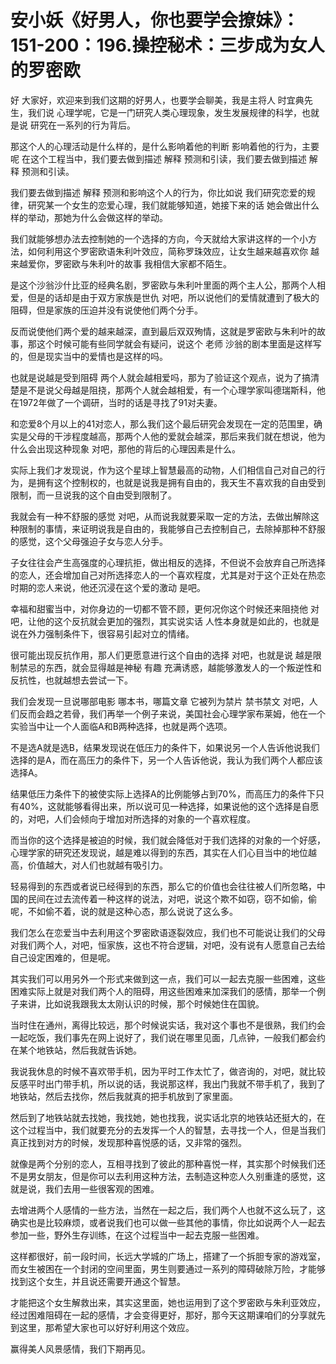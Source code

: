 # 安小妖《好男人，你也要学会撩妹》：151-200：196.操控秘术：三步成为女人的罗密欧

好 大家好，欢迎来到我们这期的好男人，也要学会聊美，我是主将人 时宜典先生，我们说 心理学呢，它是一门研究人类心理现象，发生发展规律的科学，也就是说 研究在一系列的行为背后。

那这个人的心理活动是什么样的，是什么影响着他的判断 影响着他的行为，主要呢 在这个工程当中，我们要去做到描述 解释 预测和引读，我们要去做到描述 解释 预测和引读。

我们要去做到描述 解释 预测和影响这个人的行为，你比如说 我们研究恋爱的规律，研究某一个女生的恋爱心理，我们就能够知道，她接下来的话 她会做出什么样的举动，那她为什么会做这样的举动。

我们就能够想办法去控制她的一个选择的方向，今天就给大家讲这样的一个小方法，如何利用这个罗密欧语朱利叶效应，简称罗珠效应，让女生越来越喜欢你 越来越爱你，罗密欧与朱利叶的故事 我相信大家都不陌生。

是这个沙翁沙什比亚的经典名剧，罗密欧与朱利叶里面的两个主人公，那两个人相爱，但是的话却是由于双方家族是世仇 对吧，所以说他们的爱情就遭到了极大的阻碍，但是家族的压迫并没有说使他们两个分手。

反而说使他们两个爱的越来越深，直到最后双双殉情，这就是罗密欧与朱利叶的故事，那这个时候可能有些同学就会有疑问，说这个 老师 沙翁的剧本里面是这样写的，但是现实当中的爱情也是这样的吗。

也就是说越是受到阻碍 两个人就会越相爱吗，那为了验证这个观点，说为了搞清楚是不是说父母越是阻挠，那两个人就会越相爱，有一个心理学家叫德瑞斯科，他在1972年做了一个调研，当时的话是寻找了91对夫妻。

和恋爱8个月以上的41对恋人，那么我们这个最后研究会发现在一定的范围里，确实是父母的干涉程度越高，那两个人他的爱就会越深，那后来我们就在想说，他为什么会出现这种现象 对吧，那他的背后的心理因素是什么。

实际上我们才发现说，作为这个星球上智慧最高的动物，人们相信自己对自己的行为，是拥有这个控制权的，也就是说我是拥有自由的，我天生不喜欢我的自由受到限制，而一旦说我的这个自由受到限制了。

我就会有一种不舒服的感觉 对吧，从而说我就要采取一定的方法，去做出解除这种限制的事情，来证明说我是自由的，我能够自己去控制自己，去除掉那种不舒服的感觉，这个父母强迫子女与恋人分手。

子女往往会产生高强度的心理抗拒，做出相反的选择，不但说不会放弃自己所选择的恋人，还会增加自己对所选择恋人的一个喜欢程度，尤其是对于这个正处在热恋时期的恋人来说，他还沉浸在这个爱的激动 是吧。

幸福和甜蜜当中，对你身边的一切都不管不顾，更何况你这个时候还来阻挠他 对吧，让他的这个反抗就会更加的强烈，其实说实话 人性本身就是如此的，也就是说在外力强制条件下，很容易引起对立的情绪。

很可能出现反抗作用，那人们更愿意进行这个自由的选择 对吧，也就是说 越是限制禁忌的东西，就会显得越是神秘 有趣 充满诱惑，越能够激发人的一个叛逆性和反抗性，也就越想去尝试一下。

我们会发现一旦说哪部电影 哪本书，哪篇文章 它被列为禁片 禁书禁文 对吧，人们反而会趋之若骨，我们再举一个例子来说，美国社会心理学家布莱姆，他在一个实验当中让一个人面临A和B两种选择，也就是两个选项。

不是选A就是选B，结果发现说在低压力的条件下，如果说另一个人告诉他说我们选择的是A，而在高压力的条件下，另一个人告诉他说，我认为我们两个人都应该选择A。

结果低压力条件下的被使实际上选择A的比例能够占到70%，而高压力的条件下只有40%，这就能够看得出来，所以说可见一种选择，如果说他的这个选择是自愿的，对吧，人们会倾向于增加对所选择的对象的一个喜欢程度。

而当你的这个选择是被迫的时候，我们就会降低对于我们选择的对象的一个好感，心理学家的研究还发现说，越是难以得到的东西，其实在人们心目当中的地位越高，价值越大，对人们也就越有吸引力。

轻易得到的东西或者说已经得到的东西，那么它的价值也会往往被人们所忽略，中国的民间在过去流传着一种这样的说法，对吧，说这个欺不如窃，窃不如偷，偷呢，不如偷不着，说的就是这种心态，那么说说了这么多。

我们怎么在恋爱当中去利用这个罗密欧语逐裂效应，我们也不可能说让我们的父母对我们两个人，对吧，恒家族，这也不符合逻辑，对吧，没有说有人愿意自己去给自己设定困难的，但是呢。

其实我们可以用另外一个形式来做到这一点，我们可以一起去克服一些困难，这些困难实际上就是对我们两个人的阻碍，用这些困难来加深我们的感情，那举一个例子来讲，比如说我跟我太太刚认识的时候，那个时候她住在国貌。

当时住在通州，离得比较远，那个时候说实话，我对这个事也不是很熟，我们约会一起吃饭，我们事先在网上说好了，我们说在哪里见面，几点钟，一般我们都会约在某个地铁站，然后我就告诉她。

我说我休息的时候不喜欢带手机，因为平时工作太忙了，做咨询的，对吧，就比较反感平时出门带手机，所以说的话，我说那这样，我出门我就不带手机了，我到了地铁站，然后去找你，然后我就真的把手机放到了家里面。

然后到了地铁站就去找她，我找她，她也找我，说实话北京的地铁站还挺大的，在这个过程当中，我们就要充分的去发挥一个人的智慧，去寻找一个人，但是当我们真正找到对方的时候，发现那种喜悦感的话，又非常的强烈。

就像是两个分别的恋人，互相寻找到了彼此的那种喜悦一样，其实那个时候我们还不是男女朋友，但是你可以去利用这种方法，去制造这种恋人久别重逢的感觉，这就是说，我们去用一些很客观的困难。

去增进两个人感情的一些方法，当然在一起之后，我们两个人也就不这么玩了，这确实也是比较麻烦，或者说我们也可以做一些其他的事情，你比如说两个人一起去参加一些，野外生存训练，在这个过程当中一起去克服一些困难。

这样都很好，前一段时间，长远大学城的广场上，搭建了一个拆胆专家的游戏室，而女生被困在一个封闭的空间里面，男生则要通过一系列的障碍破除万险，才能够找到这个女生，并且说还需要开通这个智慧。

才能把这个女生解救出来，其实这里面，她也运用到了这个罗密欧与朱利亚效应，经过困难阻碍在一起的感情，才会变得更好，那好，那今天这期课咱们的分享就先到这里，那希望大家也可以好好利用这个效应。

赢得美人风景感情，我们下期再见。